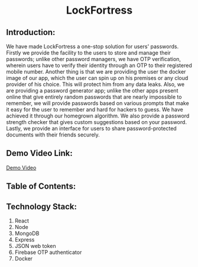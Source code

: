 <h1 align="center">LockFortress</h1>
<p align="center">
</p>




## Introduction:
We have made LockFortress a one-stop solution for users' passwords. Firstly we provide the facility to the users to store and manage their passwords; unlike other password managers, we have OTP verification, wherein users have to verify their identity through an OTP to their registered mobile number. Another thing is that we are providing the user the docker image of our app, which the user can spin up on his premises or any cloud provider of his choice. This will protect him from any data leaks. Also, we are providing a password generator app; unlike the other apps present online that give entirely random passwords that are nearly impossible to remember, we will provide passwords based on various prompts that make it easy for the user to remember and hard for hackers to guess. We have achieved it through our homegrown algorithm. We also provide a password strength checker that gives custom suggestions based on your password. Lastly, we provide an interface for users to share password-protected documents with their friends securely.  
## Demo Video Link:
  <a href="https://youtu.be/JlZAecBwPbg">Demo Video </a>
  

  
  
## Table of Contents:

## Technology Stack:
  1) React
  2) Node
  3) MongoDB
  4) Express
  5) JSON web token
  6) Firebase OTP authenticator
  7) Docker
  

